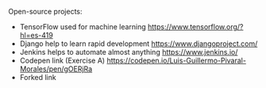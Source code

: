 Open-source projects:
- TensorFlow used for machine learning           https://www.tensorflow.org/?hl=es-419
- Django help to learn rapid development         https://www.djangoproject.com/
- Jenkins helps to automate almost anything      https://www.jenkins.io/
- Codepen link (Exercise A)                      https://codepen.io/Luis-Guillermo-Pivaral-Morales/pen/gOERjRa
- Forked link
